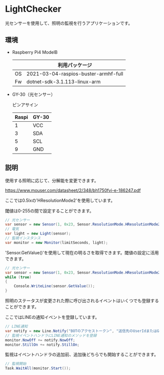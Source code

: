 # LightChecker

光センサーを使用して、照明の監視を行うアプリケーションです。

## 環境
* Raspberry Pi4 ModelB

    |  | 利用パッケージ |
    ----|---- 
    | OS | 2021-03-04-raspios-buster-armhf-full |
    | Fw | dotnet-sdk-3.1.113-linux-arm |
    
* GY-30（光センサー）

    ピンアサイン
    
    | Raspi | GY-30 |
    ----|---- 
    | 1 | VCC |
    | 3 | SDA |
    | 5 | SCL |
    | 9 | GND |


## 説明

使用する照明に応じて、分解能を変更できます。

https://www.mouser.com/datasheet/2/348/bh1750fvi-e-186247.pdf

ここでは0.5lxの'HResolutionMode2'を使用しています。

閾値は0-255の間で設定することができます。

```csharp:Program.cs
// 光センサー
var sensor = new Sensor(1, 0x23, Sensor.ResolutionMode.HResolutionMode2, 1);
// 電気
var light = new Light(sensor);
// 監視インスタンス
var monitor = new Monitor(limitSeconds, light);
```

'Sensor.GetValue()'を使用して現在の明るさを取得できます。閾値の設定に活用できます。

```csharp:Program.cs
// 光センサー
var sensor = new Sensor(1, 0x23, Sensor.ResolutionMode.HResolutionMode2, 1);
while (true)
{
    Console.WriteLine(sensor.GetValue());
}
```


照明のステータスが変更された際に呼び出されるイベントはいくつでも登録することができます。

ここではLINEの通知イベントを登録しています。

```csharp:Program.cs
// LINE通知
var notify = new Line.Notify("BOTのアクセストークン", "送信先のUserIdまたはGroupID", 7.3, 28.7);
// 監視イベントハンドラにLINE通知のメソッドを登録
monitor.NowOff += notify.NowOff;
monitor.StillOn += notify.StillOn;
```
監視はイベントハンドラの追加前、追加後どちらでも開始することができます。

```csharp:Program.cs
// 監視開始
Task.WaitAll(monitor.Start());
```
